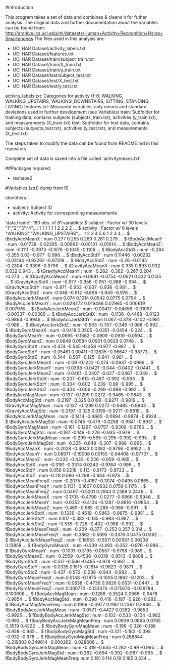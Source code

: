 #Introduction

This program takes a set of data and combines & cleans it for futher analysis. The original data and further documentation about the variables can be found from: http://archive.ics.uci.edu/ml/datasets/Human+Activity+Recognition+Using+Smartphones
The files used in this analysis are:
* UCI HAR Dataset/activity_labels.txt
* UCI HAR Dataset/features.txt
* UCI HAR Dataset/train/subject_train.txt
* UCI HAR Dataset/train/X_train.txt 
* UCI HAR Dataset/train/y_train.txt
* UCI HAR Dataset/test/subject_test.txt 
* UCI HAR Dataset/test/X_test.txt 
* UCI HAR Dataset/test/y_test.txt 

activity_labels.txt: Categories for activity (1-6; WALKING, WALKING_UPSTAIRS, WALKING_DOWNSTAIRS, SITTING, STANDING, LAYING)
features.txt: Measured variables, only means and standard deviations used in further development (see Variables)
train: Subfolder for training data, contains subjects (subjects_train.txt), activities (y_train.txt), and measurements (X_train.txt) 
test: Subfolder for test data, contains subjects (subjects_test.txt), activities (y_test.txt), and measurements (X_test.txt) 

The steps taken to modify the data can be found from README.md in this repository.

Complete set of data is saved into a file called 'activitymeans.txt'.

##Packages required:
* reshape2

#Variables (str() dump from R)

Identifiers:
* subject: Subject ID
* activity: Activity for corresponding measurements

'data.frame':   180 obs. of  81 variables:
 $ subject                     : Factor w/ 30 levels "1","2","3","4",..: 1 1 1 1 1 1 2 2 2 2 ...
 $ activity                    : Factor w/ 6 levels "WALKING","WALKING_UPSTAIRS",..: 1 2 3 4 5 6 1 2 3 4 ...
 $ tBodyAccMeanX               : num  0.277 0.255 0.289 0.261 0.279 ...
 $ tBodyAccMeanY               : num  -0.01738 -0.02395 -0.00992 -0.00131 -0.01614 ...
 $ tBodyAccMeanZ               : num  -0.1111 -0.0973 -0.1076 -0.1045 -0.1106 ...
 $ tBodyAccStdX                : num  -0.284 -0.355 0.03 -0.977 -0.996 ...
 $ tBodyAccStdY                : num  0.11446 -0.00232 -0.03194 -0.92262 -0.97319 ...
 $ tBodyAccStdZ                : num  -0.26 -0.0195 -0.2304 -0.9396 -0.9798 ...
 $ tGravityAccMeanX            : num  0.935 0.893 0.932 0.832 0.943 ...
 $ tGravityAccMeanY            : num  -0.282 -0.362 -0.267 0.204 -0.273 ...
 $ tGravityAccMeanZ            : num  -0.0681 -0.0754 -0.0621 0.332 0.0135 ...
 $ tGravityAccStdX             : num  -0.977 -0.956 -0.951 -0.968 -0.994 ...
 $ tGravityAccStdY             : num  -0.971 -0.953 -0.937 -0.936 -0.981 ...
 $ tGravityAccStdZ             : num  -0.948 -0.912 -0.896 -0.949 -0.976 ...
 $ tBodyAccJerkMeanX           : num  0.074 0.1014 0.0542 0.0775 0.0754 ...
 $ tBodyAccJerkMeanY           : num  0.028272 0.019486 0.02965 -0.000619 0.007976 ...
 $ tBodyAccJerkMeanZ           : num  -0.00417 -0.04556 -0.01097 -0.00337 -0.00369 ...
 $ tBodyAccJerkStdX            : num  -0.1136 -0.4468 -0.0123 -0.9864 -0.9946 ...
 $ tBodyAccJerkStdY            : num  0.067 -0.378 -0.102 -0.981 -0.986 ...
 $ tBodyAccJerkStdZ            : num  -0.503 -0.707 -0.346 -0.988 -0.992 ...
 $ tBodyGyroMeanX              : num  -0.0418 0.0505 -0.0351 -0.0454 -0.024 ...
 $ tBodyGyroMeanY              : num  -0.0695 -0.1662 -0.0909 -0.0919 -0.0594 ...
 $ tBodyGyroMeanZ              : num  0.0849 0.0584 0.0901 0.0629 0.0748 ...
 $ tBodyGyroStdX               : num  -0.474 -0.545 -0.458 -0.977 -0.987 ...
 $ tBodyGyroStdY               : num  -0.05461 0.00411 -0.12635 -0.96647 -0.98773 ...
 $ tBodyGyroStdZ               : num  -0.344 -0.507 -0.125 -0.941 -0.981 ...
 $ tBodyGyroJerkMeanX          : num  -0.09 -0.1222 -0.074 -0.0937 -0.0996 ...
 $ tBodyGyroJerkMeanY          : num  -0.0398 -0.0421 -0.044 -0.0402 -0.0441 ...
 $ tBodyGyroJerkMeanZ          : num  -0.0461 -0.0407 -0.027 -0.0467 -0.049 ...
 $ tBodyGyroJerkStdX           : num  -0.207 -0.615 -0.487 -0.992 -0.993 ...
 $ tBodyGyroJerkStdY           : num  -0.304 -0.602 -0.239 -0.99 -0.995 ...
 $ tBodyGyroJerkStdZ           : num  -0.404 -0.606 -0.269 -0.988 -0.992 ...
 $ tBodyAccMagMean             : num  -0.137 -0.1299 0.0272 -0.9485 -0.9843 ...
 $ tBodyAccMagStd              : num  -0.2197 -0.325 0.0199 -0.9271 -0.9819 ...
 $ tGravityAccMagMean          : num  -0.137 -0.1299 0.0272 -0.9485 -0.9843 ...
 $ tGravityAccMagStd           : num  -0.2197 -0.325 0.0199 -0.9271 -0.9819 ...
 $ tBodyAccJerkMagMean         : num  -0.1414 -0.4665 -0.0894 -0.9874 -0.9924 ...
 $ tBodyAccJerkMagStd          : num  -0.0745 -0.479 -0.0258 -0.9841 -0.9931 ...
 $ tBodyGyroMagMean            : num  -0.161 -0.1267 -0.0757 -0.9309 -0.9765 ...
 $ tBodyGyroMagStd             : num  -0.187 -0.149 -0.226 -0.935 -0.979 ...
 $ tBodyGyroJerkMagMean        : num  -0.299 -0.595 -0.295 -0.992 -0.995 ...
 $ tBodyGyroJerkMagStd         : num  -0.325 -0.649 -0.307 -0.988 -0.995 ...
 $ fBodyAccMeanX               : num  -0.2028 -0.4043 0.0382 -0.9796 -0.9952 ...
 $ fBodyAccMeanY               : num  0.08971 -0.19098 0.00155 -0.94408 -0.97707 ...
 $ fBodyAccMeanZ               : num  -0.332 -0.433 -0.226 -0.959 -0.985 ...
 $ fBodyAccStdX                : num  -0.3191 -0.3374 0.0243 -0.9764 -0.996 ...
 $ fBodyAccStdY                : num  0.056 0.0218 -0.113 -0.9173 -0.9723 ...
 $ fBodyAccStdZ                : num  -0.28 0.086 -0.298 -0.934 -0.978 ...
 $ fBodyAccMeanFreqX           : num  -0.2075 -0.4187 -0.3074 -0.0495 0.0865 ...
 $ fBodyAccMeanFreqY           : num  0.1131 -0.1607 0.0632 0.0759 0.1175 ...
 $ fBodyAccMeanFreqZ           : num  0.0497 -0.5201 0.2943 0.2388 0.2449 ...
 $ fBodyAccJerkMeanX           : num  -0.1705 -0.4799 -0.0277 -0.9866 -0.9946 ...
 $ fBodyAccJerkMeanY           : num  -0.0352 -0.4134 -0.1287 -0.9816 -0.9854 ...
 $ fBodyAccJerkMeanZ           : num  -0.469 -0.685 -0.288 -0.986 -0.991 ...
 $ fBodyAccJerkStdX            : num  -0.1336 -0.4619 -0.0863 -0.9875 -0.9951 ...
 $ fBodyAccJerkStdY            : num  0.107 -0.382 -0.135 -0.983 -0.987 ...
 $ fBodyAccJerkStdZ            : num  -0.535 -0.726 -0.402 -0.988 -0.992 ...
 $ fBodyAccJerkMeanFreqX       : num  -0.209 -0.377 -0.253 0.257 0.314 ...
 $ fBodyAccJerkMeanFreqY       : num  -0.3862 -0.5095 -0.3376 0.0475 0.0392 ...
 $ fBodyAccJerkMeanFreqZ       : num  -0.18553 -0.5511 0.00937 0.09239 0.13858 ...
 $ fBodyGyroMeanX              : num  -0.339 -0.493 -0.352 -0.976 -0.986 ...
 $ fBodyGyroMeanY              : num  -0.1031 -0.3195 -0.0557 -0.9758 -0.989 ...
 $ fBodyGyroMeanZ              : num  -0.2559 -0.4536 -0.0319 -0.9513 -0.9808 ...
 $ fBodyGyroStdX               : num  -0.517 -0.566 -0.495 -0.978 -0.987 ...
 $ fBodyGyroStdY               : num  -0.0335 0.1515 -0.1814 -0.9623 -0.9871 ...
 $ fBodyGyroStdZ               : num  -0.437 -0.572 -0.238 -0.944 -0.982 ...
 $ fBodyGyroMeanFreqX          : num  0.0148 -0.1875 -0.1005 0.1892 -0.1203 ...
 $ fBodyGyroMeanFreqY          : num  -0.0658 -0.4736 0.0826 0.0631 -0.0447 ...
 $ fBodyGyroMeanFreqZ          : num  0.000773 -0.133374 -0.075676 -0.029784 0.100608 ...
 $ fBodyAccMagMean             : num  -0.1286 -0.3524 0.0966 -0.9478 -0.9854 ...
 $ fBodyAccMagStd              : num  -0.398 -0.416 -0.187 -0.928 -0.982 ...
 $ fBodyAccMagMeanFreq         : num  0.1906 -0.0977 0.1192 0.2367 0.2846 ...
 $ fBodyBodyAccJerkMagMean     : num  -0.0571 -0.4427 0.0262 -0.9853 -0.9925 ...
 $ fBodyBodyAccJerkMagStd      : num  -0.103 -0.533 -0.104 -0.982 -0.993 ...
 $ fBodyBodyAccJerkMagMeanFreq : num  0.0938 0.0854 0.0765 0.3519 0.4222 ...
 $ fBodyBodyGyroMagMean        : num  -0.199 -0.326 -0.186 -0.958 -0.985 ...
 $ fBodyBodyGyroMagStd         : num  -0.321 -0.183 -0.398 -0.932 -0.978 ...
 $ fBodyBodyGyroMagMeanFreq    : num  0.268844 -0.219303 0.349614 -0.000262 -0.028606 ...
 $ fBodyBodyGyroJerkMagMean    : num  -0.319 -0.635 -0.282 -0.99 -0.995 ...
 $ fBodyBodyGyroJerkMagStd     : num  -0.382 -0.694 -0.392 -0.987 -0.995 ...
 $ fBodyBodyGyroJerkMagMeanFreq: num  0.191 0.114 0.19 0.185 0.334 ...

 
 